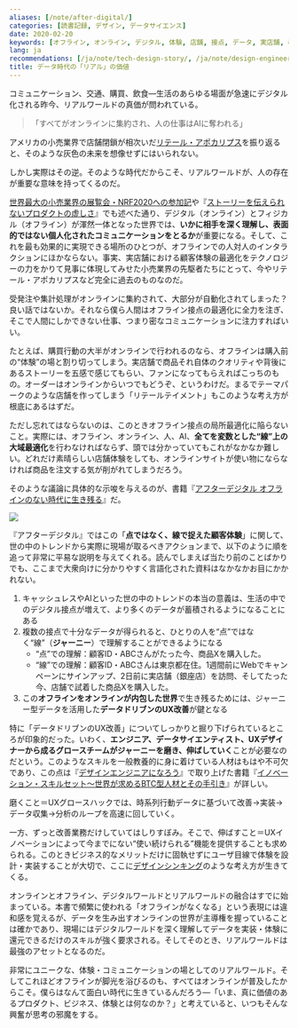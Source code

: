 ```yaml
---
aliases: [/note/after-digital/]
categories: [読書記録, デザイン, データサイエンス]
date: 2020-02-20
keywords: [オフライン, オンライン, デジタル, 体験, 店舗, 接点, データ, 実店舗, 改善, 小売]
lang: ja
recommendations: [/ja/note/tech-design-story/, /ja/note/design-engineer/, /ja/note/the-amazon-way-on-iot/]
title: データ時代の「リアル」の価値
---
```


コミュニケーション、交通、購買、飲食―生活のあらゆる場面が急速にデジタル化される昨今、リアルワールドの真価が問われている。

> 「すべてがオンラインに集約され、人の仕事はAIに奪われる」

アメリカの小売業界で店舗閉鎖が相次いだ[リテール・アポカリプス](https://en.wikipedia.org/wiki/Retail_apocalypse)を振り返ると、そのような灰色の未来を想像せずにはいられない。

しかし実際はその逆。そのような時代だからこそ、リアルワールドが、人の存在が重要な意味を持ってくるのだ。

[世界最大の小売業界の展覧会・NRF2020への参加記](/note/nrf-2020/)や『[ストーリーを伝えられないプロダクトの虚しさ](/note/tech-design-story/)』でも述べた通り、デジタル（オンライン）とフィジカル（オフライン）が渾然一体となった世界では、**いかに相手を深く理解し、表面的ではない個人化されたコミュニケーションをとるか**が重要になる。そして、これを最も効果的に実現できる場所のひとつが、オフラインでの人対人のインタラクションにほかならない。事実、実店舗における顧客体験の最適化をテクノロジーの力をかりて見事に体現してみせた小売業界の先駆者たちにとって、今やリテール・アポカリプスなど完全に過去のものなのだ。

受発注や集計処理がオンラインに集約されて、大部分が自動化されてしまった？良い話ではないか。それなら僕ら人間はオフライン接点の最適化に全力を注ぎ、そこで人間にしかできない仕事、つまり密なコミュニケーションに注力すればいい。

たとえば、購買行動の大半がオンラインで行われるのなら、オフラインは購入前の“体験”の場と割り切ってしまう。実店舗で商品それ自体のクオリティや背後にあるストーリーを五感で感じてもらい、ファンになってもらえればこっちのもの。オーダーはオンラインからいつでもどうぞ、というわけだ。まるでテーマパークのような店舗を作ってしまう「リテールテイメント」もこのような考え方が根底にあるはずだ。

ただし忘れてはならないのは、このときオフライン接点の局所最適化に陥らないこと。実際には、オフライン、オンライン、人、AI、**全てを変数とした“線”上の大域最適化**を行わなければならず、頭では分かっていてもこれがなかなか難しい。どれだけ素晴らしい店舗体験をしても、オンラインサイトが使い物にならなければ商品を注文する気が削がれてしまうだろう。

そのような議論に具体的な示唆を与えるのが、書籍『[アフターデジタル オフラインのない時代に生き残る](https://amzn.to/39Q3mxX)』だ。

<a href="https://www.amazon.co.jp/dp/B07PHYQ4HW/ref=as_li_ss_il?_encoding=UTF8&btkr=1&linkCode=li2&tag=takuti-22&linkId=c559b352f25a4263c9f18dd99a845fa5&language=ja_JP" target="_blank"><img border="0" src="//ws-fe.amazon-adsystem.com/widgets/q?_encoding=UTF8&ASIN=B07PHYQ4HW&Format=_SL160_&ID=AsinImage&MarketPlace=JP&ServiceVersion=20070822&WS=1&tag=takuti-22&language=ja_JP" ></a><img src="https://ir-jp.amazon-adsystem.com/e/ir?t=takuti-22&language=ja_JP&l=li2&o=9&a=B07PHYQ4HW" width="1" height="1" border="0" alt="" style="border:none !important; margin:0px !important;" />

『アフターデジタル』ではこの「**点ではなく、線で捉えた顧客体験**」に関して、世の中のトレンドから実際に現場が取るべきアクションまで、以下のように順を追って非常に平易な説明を与えてくれる。読んでしまえば当たり前のことばかりでも、ここまで大衆向けに分かりやすく言語化された資料はなかなかお目にかかれない。

1. キャッシュレスやAIといった世の中のトレンドの本当の意義は、生活の中でのデジタル接点が増えて、より多くのデータが蓄積されるようになることにある
2. 複数の接点で十分なデータが得られると、ひとりの人を“点”ではなく“線”（**ジャーニー**）で理解することができるようになる
    - “点”での理解：顧客ID・ABCさんがたった今、商品Xを購入した。
    - “線”での理解：顧客ID・ABCさんは東京都在住。1週間前にWebでキャンペーンにサインアップ、2日前に実店舗（銀座店）を訪問、そしてたった今、店舗で試着した商品Xを購入した。
3. この**オフラインをオンラインが内包した世界**で生き残るためには、ジャーニー型データを活用した**データドリブンのUX改善**が鍵となる

特に「データドリブンのUX改善」についてしっかりと掘り下げられているところが印象的だった。いわく、**エンジニア、データサイエンティスト、UXデザイナーから成るグロースチームがジャーニーを磨き、伸ばしていく**ことが必要なのだという。このようなスキルを一般教養的に身に着けている人材はもはや不可欠であり、この点は『[デザインエンジニアになろう](/note/design-engineer/)』で取り上げた書籍『[イノベーション・スキルセット～世界が求めるBTC型人材とその手引き](https://amzn.to/2B8p6FR)』が詳しい。

磨くこと＝UXグロースハックでは、時系列行動データに基づいて改善→実装→データ収集→分析のループを高速に回していく。

一方、ずっと改善業務だけしていてはしりすぼみ。そこで、伸ばすこと＝UXイノベーションによって今までにない“使い続けられる”機能を提供することも求められる。このときビジネス的なメリットだけに固執せずにユーザ目線で体験を設計・実装することが大切で、ここに[デザインシンキング](/note/revisit-design-thinking/)のような考え方が生きてくる。

オンラインとオフライン、デジタルワールドとリアルワールドの融合はすでに始まっている。本書で頻繁に使われる「オフラインがなくなる」という表現には違和感を覚えるが、データを生み出すオンラインの世界が主導権を握っていることは確かであり、現場にはデジタルワールドを深く理解してデータを実装・体験に還元できるだけのスキルが強く要求される。そしてそのとき、リアルワールドは最強のアセットとなるのだ。

非常にユニークな、体験・コミュニケーションの場としてのリアルワールド。そしてこれほどオフラインが脚光を浴びるのも、すべてはオンラインが普及したからこそ。僕らはなんて面白い時代に生きているんだろう―「いま、真に価値のあるプロダクト、ビジネス、体験とは何なのか？」と考えていると、いつもそんな興奮が思考の邪魔をする。